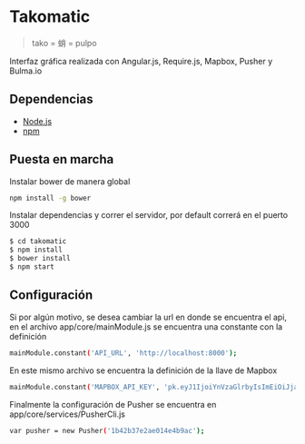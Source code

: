 # Takomatic
> tako = 蛸 = pulpo

Interfaz gráfica realizada con Angular.js, Require.js, Mapbox, Pusher y Bulma.io

## Dependencias

  - [Node.js](https://nodejs.org/)
  - [npm](https://www.npmjs.com/)

## Puesta en marcha

Instalar bower de manera global
```sh
npm install -g bower
```
Instalar dependencias y correr el servidor, por default correrá en el puerto 3000 
```sh
$ cd takomatic
$ npm install
$ bower install
$ npm start
```

## Configuración

Si por algún motivo, se desea cambiar la url en donde se encuentra el api, en el archivo app/core/mainModule.js se encuentra una constante con la definición
```sh
mainModule.constant('API_URL', 'http://localhost:8000');
```

En este mismo archivo se encuentra la definición de la llave de Mapbox
```sh
mainModule.constant('MAPBOX_API_KEY', 'pk.eyJ1IjoiYnVzaGlrbyIsImEiOiJjaXlxNWQ5b2QwMDA0MzNqeWF0cnJpZjZjIn0.E285dGJXFW58Qm6q-GdmIg');
```

Finalmente la configuración de Pusher se encuentra en app/core/services/PusherCli.js
```sh
var pusher = new Pusher('1b42b37e2ae014e4b9ac');
```
